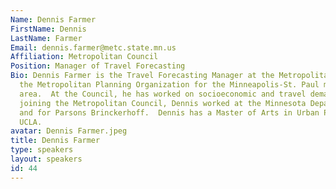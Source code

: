 ```yaml
---
Name: Dennis Farmer
FirstName: Dennis
LastName: Farmer
Email: dennis.farmer@metc.state.mn.us
Affiliation: Metropolitan Council
Position: Manager of Travel Forecasting
Bio: Dennis Farmer is the Travel Forecasting Manager at the Metropolitan Council,
  the Metropolitan Planning Organization for the Minneapolis-St. Paul metropolitan
  area.  At the Council, he has worked on socioeconomic and travel demand forecasts.  Before
  joining the Metropolitan Council, Dennis worked at the Minnesota Department of Transportation
  and for Parsons Brinckerhoff.  Dennis has a Master of Arts in Urban Planning from
  UCLA.
avatar: Dennis Farmer.jpeg
title: Dennis Farmer
type: speakers
layout: speakers
id: 44
---
```

